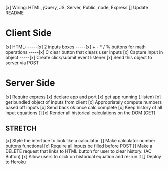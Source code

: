 [x] Wiring: HTML, jQuery, JS, Server, Public, node, Express
[] Update README

# Client Side

[x] HTML:
-----[x] 2 inputs boxes
-----[x] + - \* / % buttons for math operations
-----[x] C clear button that clears user inputs
[x] Capture input in object
-----[x] Create click/submit event listener
[x] Send this object to server via POST

# Server Side

[x] Require express
[x] declare app and port
[x] get app running (.listen)
[x] get bundled object of inputs from client
[x] Appropriately compute numbers based off inputs
[x] Send back ok once calc complete
[x] Keep history of all input equations []
[x] Render all historical calculations on the DOM (GET)

## STRETCH

[x] Style the interface to look like a calculator.
[] Make calculator number buttons functional
[x] Require all inputs be filled before POST
[] Make a DELETE request that links to HTML button for user to clear history. (AC Button)
[x] Allow users to click on historical equation and re-run it
[] Deploy to Heroku
